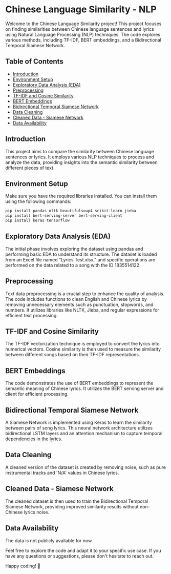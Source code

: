 # Chinese Language Similarity - NLP

Welcome to the Chinese Language Similarity project! This project focuses on finding similarities between Chinese language sentences and lyrics using Natural Language Processing (NLP) techniques. The code explores various methods, including TF-IDF, BERT embeddings, and a Bidirectional Temporal Siamese Network.

## Table of Contents
- [Introduction](#introduction)
- [Environment Setup](#environment-setup)
- [Exploratory Data Analysis (EDA)](#eda)
- [Preprocessing](#preprocessing)
- [TF-IDF and Cosine Similarity](#tf-idf-and-cosine-similarity)
- [BERT Embeddings](#bert-embeddings)
- [Bidirectional Temporal Siamese Network](#bidirectional-temporal-siamese-network)
- [Data Cleaning](#data-cleaning)
- [Cleaned Data - Siamese Network](#cleaned-data-siamese-network)
- [Data Availability](#data-availability)

## Introduction
This project aims to compare the similarity between Chinese language sentences or lyrics. It employs various NLP techniques to process and analyze the data, providing insights into the semantic similarity between different pieces of text.

## Environment Setup
Make sure you have the required libraries installed. You can install them using the following commands:

```bash
pip install pandas nltk beautifulsoup4 scikit-learn jieba
pip install bert-serving-server bert-serving-client
pip install keras tensorflow
```

## Exploratory Data Analysis (EDA)
The initial phase involves exploring the dataset using pandas and performing basic EDA to understand its structure. The dataset is loaded from an Excel file named "Lyrics Test.xlsx," and specific operations are performed on the data related to a song with the ID 1835514122.

## Preprocessing
Text data preprocessing is a crucial step to enhance the quality of analysis. The code includes functions to clean English and Chinese lyrics by removing unnecessary elements such as punctuation, stopwords, and numbers. It utilizes libraries like NLTK, Jieba, and regular expressions for efficient text processing.

## TF-IDF and Cosine Similarity
The TF-IDF vectorization technique is employed to convert the lyrics into numerical vectors. Cosine similarity is then used to measure the similarity between different songs based on their TF-IDF representations.

## BERT Embeddings
The code demonstrates the use of BERT embeddings to represent the semantic meaning of Chinese lyrics. It utilizes the BERT serving server and client for efficient processing.

## Bidirectional Temporal Siamese Network
A Siamese Network is implemented using Keras to learn the similarity between pairs of song lyrics. This neural network architecture utilizes bidirectional LSTM layers and an attention mechanism to capture temporal dependencies in the lyrics.

## Data Cleaning
A cleaned version of the dataset is created by removing noise, such as pure instrumental tracks and 'N/A' values in Chinese lyrics.

## Cleaned Data - Siamese Network
The cleaned dataset is then used to train the Bidirectional Temporal Siamese Network, providing improved similarity results without non-Chinese lyrics noise.

## Data Availability
The data is not publicly available for now.

Feel free to explore the code and adapt it to your specific use case. If you have any questions or suggestions, please don't hesitate to reach out.

Happy coding! 🚀
